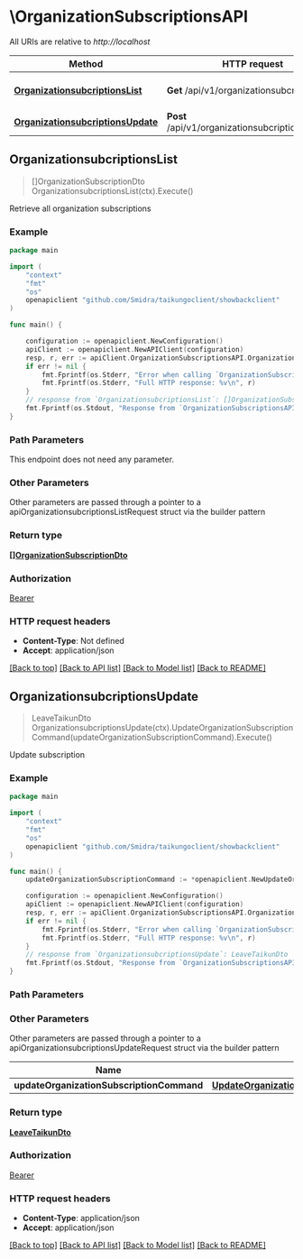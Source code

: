 # \OrganizationSubscriptionsAPI

All URIs are relative to *http://localhost*

Method | HTTP request | Description
------------- | ------------- | -------------
[**OrganizationsubcriptionsList**](OrganizationSubscriptionsAPI.md#OrganizationsubcriptionsList) | **Get** /api/v1/organizationsubcriptions | Retrieve all organization subscriptions
[**OrganizationsubcriptionsUpdate**](OrganizationSubscriptionsAPI.md#OrganizationsubcriptionsUpdate) | **Post** /api/v1/organizationsubcriptions/update | Update subscription



## OrganizationsubcriptionsList

> []OrganizationSubscriptionDto OrganizationsubcriptionsList(ctx).Execute()

Retrieve all organization subscriptions

### Example

```go
package main

import (
    "context"
    "fmt"
    "os"
    openapiclient "github.com/Smidra/taikungoclient/showbackclient"
)

func main() {

    configuration := openapiclient.NewConfiguration()
    apiClient := openapiclient.NewAPIClient(configuration)
    resp, r, err := apiClient.OrganizationSubscriptionsAPI.OrganizationsubcriptionsList(context.Background()).Execute()
    if err != nil {
        fmt.Fprintf(os.Stderr, "Error when calling `OrganizationSubscriptionsAPI.OrganizationsubcriptionsList``: %v\n", err)
        fmt.Fprintf(os.Stderr, "Full HTTP response: %v\n", r)
    }
    // response from `OrganizationsubcriptionsList`: []OrganizationSubscriptionDto
    fmt.Fprintf(os.Stdout, "Response from `OrganizationSubscriptionsAPI.OrganizationsubcriptionsList`: %v\n", resp)
}
```

### Path Parameters

This endpoint does not need any parameter.

### Other Parameters

Other parameters are passed through a pointer to a apiOrganizationsubcriptionsListRequest struct via the builder pattern


### Return type

[**[]OrganizationSubscriptionDto**](OrganizationSubscriptionDto.md)

### Authorization

[Bearer](../README.md#Bearer)

### HTTP request headers

- **Content-Type**: Not defined
- **Accept**: application/json

[[Back to top]](#) [[Back to API list]](../README.md#documentation-for-api-endpoints)
[[Back to Model list]](../README.md#documentation-for-models)
[[Back to README]](../README.md)


## OrganizationsubcriptionsUpdate

> LeaveTaikunDto OrganizationsubcriptionsUpdate(ctx).UpdateOrganizationSubscriptionCommand(updateOrganizationSubscriptionCommand).Execute()

Update subscription

### Example

```go
package main

import (
    "context"
    "fmt"
    "os"
    openapiclient "github.com/Smidra/taikungoclient/showbackclient"
)

func main() {
    updateOrganizationSubscriptionCommand := *openapiclient.NewUpdateOrganizationSubscriptionCommand() // UpdateOrganizationSubscriptionCommand | 

    configuration := openapiclient.NewConfiguration()
    apiClient := openapiclient.NewAPIClient(configuration)
    resp, r, err := apiClient.OrganizationSubscriptionsAPI.OrganizationsubcriptionsUpdate(context.Background()).UpdateOrganizationSubscriptionCommand(updateOrganizationSubscriptionCommand).Execute()
    if err != nil {
        fmt.Fprintf(os.Stderr, "Error when calling `OrganizationSubscriptionsAPI.OrganizationsubcriptionsUpdate``: %v\n", err)
        fmt.Fprintf(os.Stderr, "Full HTTP response: %v\n", r)
    }
    // response from `OrganizationsubcriptionsUpdate`: LeaveTaikunDto
    fmt.Fprintf(os.Stdout, "Response from `OrganizationSubscriptionsAPI.OrganizationsubcriptionsUpdate`: %v\n", resp)
}
```

### Path Parameters



### Other Parameters

Other parameters are passed through a pointer to a apiOrganizationsubcriptionsUpdateRequest struct via the builder pattern


Name | Type | Description  | Notes
------------- | ------------- | ------------- | -------------
 **updateOrganizationSubscriptionCommand** | [**UpdateOrganizationSubscriptionCommand**](UpdateOrganizationSubscriptionCommand.md) |  | 

### Return type

[**LeaveTaikunDto**](LeaveTaikunDto.md)

### Authorization

[Bearer](../README.md#Bearer)

### HTTP request headers

- **Content-Type**: application/json
- **Accept**: application/json

[[Back to top]](#) [[Back to API list]](../README.md#documentation-for-api-endpoints)
[[Back to Model list]](../README.md#documentation-for-models)
[[Back to README]](../README.md)

